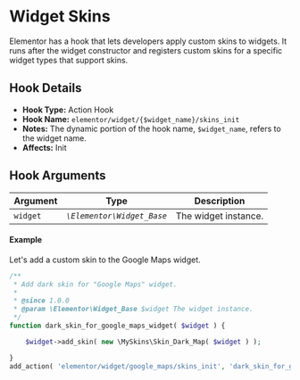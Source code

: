 # Widget Skins

<Badge type="tip" vertical="top" text="Elementor Core" /> <Badge type="warning" vertical="top" text="Advanced" />

Elementor has a hook that lets developers apply custom skins to widgets. It runs after the widget constructor and registers custom skins for a specific widget types that support skins.

## Hook Details

* **Hook Type:** Action Hook
* **Hook Name:** `elementor/widget/{$widget_name}/skins_init`
* **Notes:** The dynamic portion of the hook name, `$widget_name`, refers to the widget name.
* **Affects:** Init

## Hook Arguments

| Argument  | Type                       | Description          |
|-----------|----------------------------|----------------------|
| `widget`  | _`\Elementor\Widget_Base`_ | The widget instance. |

#### Example

Let's add a custom skin to the Google Maps widget.

```php
/**
 * Add dark skin for "Google Maps" widget.
 *
 * @since 1.0.0
 * @param \Elementor\Widget_Base $widget The widget instance.
 */
function dark_skin_for_google_maps_widget( $widget ) {

	$widget->add_skin( new \MySkins\Skin_Dark_Map( $widget ) );

}
add_action( 'elementor/widget/google_maps/skins_init', 'dark_skin_for_google_maps_widget' );
```
